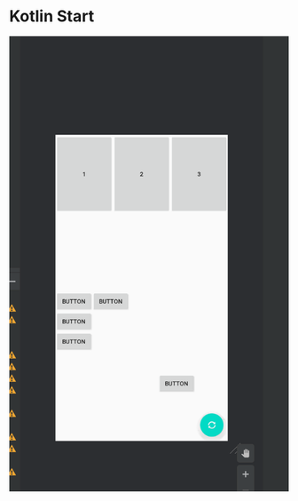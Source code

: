 # Kotlin Start

![Screen](https://github.com/VBT-Intership/Kotlin-Design/blob/master/github/Screen%20Shot%202020-07-13%20at%2011.42.17.png?raw=true)
